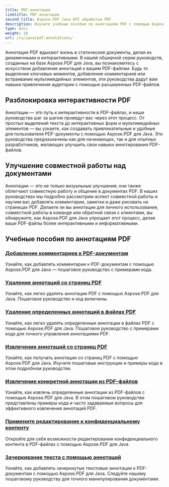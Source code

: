 ```yaml
---
title: PDF-аннотации
linktitle: PDF-аннотации
second_title: Aspose.PDF Java API обработки PDF
description: Изучите учебные пособия по аннотациям PDF с помощью Aspose.PDF для Java, научитесь добавлять интерактивность, комментарии и многое другое в свои PDF-файлы.
type: docs
weight: 10
url: /ru/java/pdf-annotations/
---
```


Аннотации PDF вдыхают жизнь в статические документы, делая их динамичными и интерактивными. В нашей обширной серии руководств, созданных на базе Aspose.PDF для Java, вы познакомитесь с искусством добавления аннотаций к вашим PDF-файлам. Будь то выделение ключевых моментов, добавление комментариев или встраивание мультимедийных элементов, эти руководства дадут вам навыки привлечения аудитории с помощью расширенных PDF-файлов.

## Разблокировка интерактивности PDF

Аннотации — это путь к интерактивности в PDF-файлах, и наши руководства шаг за шагом проведут вас через этот процесс. От простых выделений текста до интерактивных форм и мультимедийных элементов — вы узнаете, как создавать привлекательные и удобные для пользователя PDF-документы с помощью Aspose.PDF для Java. Эти руководства предназначены как для начинающих, так и для опытных разработчиков, желающих улучшить свои навыки аннотирования PDF-файлов.

## Улучшение совместной работы над документами

Аннотации — это не только визуальные улучшения; они также облегчают совместную работу и общение в документах PDF. В наших руководствах мы подробно рассмотрим аспект совместной работы и научим вас добавлять комментарии, заметки и даже рисовать на страницах PDF. Делаете ли вы аннотации для личного использования, совместной работы в команде или обратной связи с клиентами, вы обнаружите, как Aspose.PDF для Java упрощает этот процесс, делая ваши PDF-файлы более интерактивными и информативными.

## Учебные пособия по аннотациям PDF
### [Добавление комментариев к PDF-документам](./add-comments-pdf-documents/)
Узнайте, как добавлять комментарии к PDF-документам с помощью Aspose.PDF для Java — пошаговое руководство с примерами кода.
### [Удаление аннотаций со страниц PDF](./remove-annotations-pdf-pages/)
Узнайте, как легко удалять аннотации PDF с помощью Aspose.PDF для Java. Пошаговое руководство и код включены.
### [Удаление определенных аннотаций в файлах PDF](./delete-specific-annotations-pdf-files/)
Узнайте, как легко удалять определенные аннотации в файлах PDF с помощью Aspose.PDF для Java. Пошаговое руководство с примерами кода для точного управления аннотациями PDF.
### [Извлечение аннотаций со страниц PDF](./retrieve-annotations-pdf-pages/)
Узнайте, как получать аннотации со страниц PDF с помощью Aspose.PDF для Java. Изучите пошаговые инструкции и примеры кода в этом подробном руководстве.
### [Извлечение конкретной аннотации из PDF-файлов](./extract-specific-annotation-pdfs/)
Узнайте, как извлечь определенные аннотации из PDF-файлов с помощью Aspose.PDF для Java. В этом пошаговом руководстве представлены примеры кода и часто задаваемые вопросы для эффективного извлечения аннотаций PDF.
### [Примените редактирование к конфиденциальному контенту](./apply-redaction-sensitive-content/)
Откройте для себя возможности редактирования конфиденциального контента в PDF-файлах с помощью Aspose.PDF для Java.
### [Зачеркивание текста с помощью аннотаций](./strike-through-text-using-annotations/)
Узнайте, как добавлять зачеркнутые текстовые аннотации к PDF-документам с помощью Aspose.PDF для Java. Следуйте нашему пошаговому руководству для точного манипулирования документами.